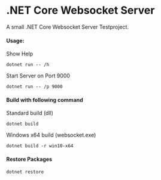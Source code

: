 # .NET Core Websocket Server

A small .NET Core Websocket Server Testproject.

#### Usage:
Show Help
```
dotnet run -- /h
```
Start Server on Port 9000
```
dotnet run -- /p 9000
```
#### Build with following command
Standard build (dll)
```
dotnet build
```
Windows x64 build (websocket.exe)
```
dotnet build -r win10-x64
```

#### Restore Packages
```
dotnet restore
```

